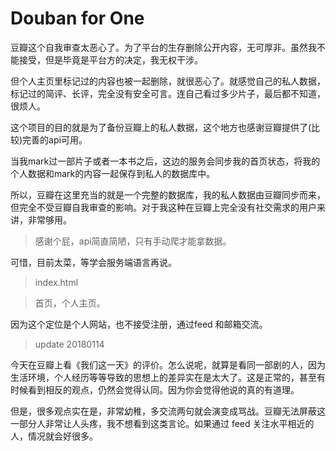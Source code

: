 # Douban for One

豆瓣这个自我审查太恶心了。为了平台的生存删除公开内容，无可厚非。虽然我不能接受，但是毕竟是平台方的决定，我无权干涉。

但个人主页里标记过的内容也被一起删除，就很恶心了。就感觉自己的私人数据，标记过的简评、长评，完全没有安全可言。连自己看过多少片子，最后都不知道，很烦人。

这个项目的目的就是为了备份豆瓣上的私人数据，这个地方也感谢豆瓣提供了(比较)完善的api可用。

当我mark过一部片子或者一本书之后，这边的服务会同步我的首页状态，将我的个人数据和mark的内容一起保存到私人的数据库中。

所以，豆瓣在这里充当的就是一个完整的数据库，我的私人数据由豆瓣同步而来，但完全不受豆瓣自我审查的影响。对于我这种在豆瓣上完全没有社交需求的用户来讲，非常够用。

> 感谢个屁，api简直简陋，只有手动爬才能拿数据。

可惜，目前太菜，等学会服务端语言再说。

> index.html

> 首页，个人主页。

因为这个定位是个人网站，也不接受注册，通过feed 和邮箱交流。

>update 20180114

今天在豆瓣上看《我们这一天》的评价。怎么说呢，就算是看同一部剧的人，因为生活环境，个人经历等等导致的思想上的差异实在是太大了。这是正常的，甚至有时候看到相反的观点，仍然会觉得认同。因为你会觉得他说的真的有道理。

但是，很多观点实在是，非常幼稚，多交流两句就会演变成骂战。豆瓣无法屏蔽这一部分人非常让人头疼，我不想看到这类言论。如果通过 feed 关注水平相近的人，情况就会好很多。
